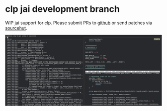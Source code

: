 # clp jai development branch

WIP jai support for clp. Please submit PRs to [github](https://github.com/jpe90/clp) or send patches via [sourcehut](https://git.sr.ht/~eskin/clp).

![clpjai](https://raw.githubusercontent.com/jpe90/images/master/clpjai.png)

